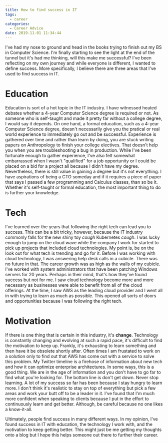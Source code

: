 ```yaml
---
title: How to find success in IT
tags:
  - career
categories:
  - Career Advice
date: 2019-11-01 11:34:44
---
```



I've had my nose to ground and head in the books trying to finish out my BS in Computer Science. I'm finally starting to see the light at the end of the tunnel but it's had me thinking, will this make me successful? I've been reflecting on my own journey and while everyone is different, I wanted to define success. More specifically, I believe there are three areas that I've used to find success in IT.

# Education
Education is sort of a hot topic in the IT industry. I have witnessed heated debates whether a 4-year Computer Science degree is required or not. As someone who is self-taught and made it pretty far without a college degree, I would say it depends. On one hand, a formal education, such as a 4-year Computer Science degree, doesn't necessarily give you the pratical or real world experience to immediately go out and be successful. Experience is gathered over time and rather than learn by doing, you are stuck writing papers on Anthropology to finish your college electives. That doesn't help you when you are troubleshooting a bug in production. While I've been fortunate enough to gather experience, I've also felt somewhat embarrassed when I wasn't "qualified" for a job opportunity or I could be placed on a bid for a project all because I didn't have my degree. Nevertheless, there is still value in gaining a degree but it's not everything. I have aspirations of being a CTO someday and if it requires a piece of paper that says I passed a few programming and Calculus classes, than so be it. Whether it's self-taught or formal education, the most important thing to do is further your knowledge. 

# Tech
I've learned over the years that following the right tech can lead you to success. This can be a bit tricky, however, because the IT industry commonly falls for the new shiny toy *cough* Kubernetes *cough*. I was lucky enough to jump on the cloud wave while the company I work for started to pick up projects that included cloud technologies. My point is, be on the look out for what tech is trending and go for it. Before I was working with cloud technology, I was answering help desk calls in a cubicle. There was no future in that. The career growth was as high as the walls of my cubicle. I've worked with system administrators that have been patching Windows servers for 20 years. Perhaps in their mind, that's how they've found success but not for me. I saw cloud technology become more and more necessary as businesses were able to benefit from all of the cloud offerings. At the time, I saw AWS as the leading cloud provider and I went all in with trying to learn as much as possible. This opened all sorts of doors and opportunities because I was following the right tech. 

# Motivation
If there is one thing that is certain in this industry, it's **change**. Technology is constantly changing and evolving at such a rapid pace, it's difficult to find the motivation to keep up. Frankly, it's exhausting to learn something and then have it be obsolete shortly after. Often times I am frustated to work on a solution only to find out that AWS has come out with a service to solve this problem. My Twitter timeline is a firehose of information about new tech and how it can optimize enterprise architectures. In some ways, this is a good thing. We are in the age of information and you don't have to go far to find what you're looking for. The bottom line is don't get down. Never stop learning. A lot of my success so far has been because I stay hungry to learn more. I don't think it's realistic to stay on top of everything but pick a few areas and work your butt off to be a leader in it. I've found that I'm much more confident when speaking to clients because I put in the effort to continuously learn and get better. Although, be careful because no one likes a know-it-all.

Ultimately, people find success in many different ways. In my opinion, I've found success in IT with education, the technology I work with, and the motivation to keep getting better. This might just be me getting my thoughts onto a blog but I hope this helps someone out there to further their career. 
